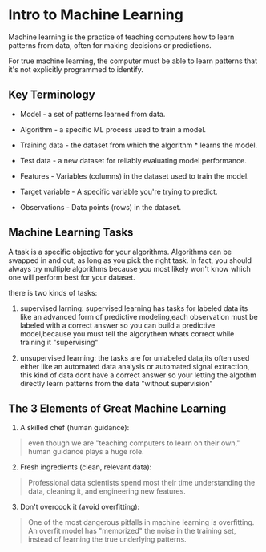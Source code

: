 # Intro to Machine Learning 

Machine learning is the practice of teaching computers how to learn patterns from data, often for making decisions or predictions.

For true machine learning, the computer must be able to learn patterns that it's not explicitly programmed to identify.

## Key Terminology 
* Model - a set of patterns learned from data.

* Algorithm - a specific ML process used to train a model.

* Training data - the dataset from which the algorithm * learns the model.
* Test data - a new dataset for reliably evaluating model performance.
* Features - Variables (columns) in the dataset used to  train the model.

* Target variable - A specific variable you're trying to predict.
* Observations - Data points (rows) in the dataset.

## Machine Learning Tasks
A task is a specific objective for your algorithms.
Algorithms can be swapped in and out, as long as you pick the right task.
In fact, you should always try multiple algorithms because you most likely won't know which one will perform best for your dataset.

there is two kinds of tasks:

1. supervised larning:
supervised learning has tasks for labeled data 
its like an advanced form of predictive modeling,each observation must be labeled with a correct answer so you can build a predictive model,because you must tell the algorythem whats correct while training it "supervising"

2. unsupervised learning: 
the tasks are for unlabeled data,its often used either like an automated data analysis or automated signal extraction, this kind of data dont have a correct answer so your letting the algothm directly learn patterns from the data "without supervision"

## The 3 Elements of Great Machine Learning
1. A skilled chef (human guidance):
> even though we are "teaching computers to learn on their own," human guidance plays a huge role.
2. Fresh ingredients (clean, relevant data):
>Professional data scientists spend most their time understanding the data, cleaning it, and engineering new features.
3. Don't overcook it (avoid overfitting):
> One of the most dangerous pitfalls in machine learning is overfitting. An overfit model has "memorized" the noise in the training set, instead of learning the true underlying patterns.
